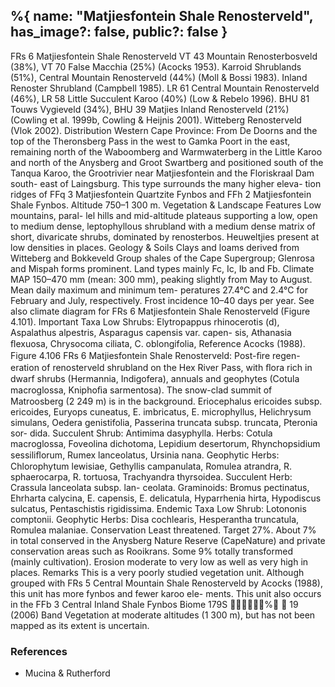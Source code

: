 %{
    name: "Matjiesfontein Shale Renosterveld",
    has_image?: false,
    public?: false
}
---

FRs 6 Matjiesfontein Shale Renosterveld
VT 43 Mountain Renosterbosveld (38%), VT 70 False Macchia (25%) (Acocks
1953). Karroid Shrublands (51%), Central Mountain Renosterveld (44%)
(Moll & Bossi 1983). Inland Renoster Shrubland (Campbell 1985). LR 61
Central Mountain Renosterveld (46%), LR 58 Little Succulent Karoo (40%)
(Low & Rebelo 1996). BHU 81 Touws Vygieveld (34%), BHU 39 Matjies
Inland Renosterveld (21%) (Cowling et al. 1999b, Cowling & Heijnis 2001).
Witteberg Renosterveld (Vlok 2002).
Distribution Western Cape Province: From De Doorns and the
top of the Theronsberg Pass in the west to Gamka Poort in the
east, remaining north of the Waboomberg and Warmwaterberg
in the Little Karoo and north of the Anysberg and Groot
Swartberg and positioned south of the Tanqua Karoo, the
Grootrivier near Matjiesfontein and the Floriskraal Dam south-
east of Laingsburg. This type surrounds the many higher eleva-
tion ridges of FFq 3 Matjiesfontein Quartzite Fynbos and FFh 2
Matjiesfontein Shale Fynbos. Altitude 750–1 300 m.
Vegetation & Landscape Features Low mountains, paral-
lel hills and mid-altitude plateaus supporting a low, open to
medium dense, leptophyllous shrubland with a medium dense
matrix of short, divaricate shrubs, dominated by renosterbos.
Heuweltjies present at low densities in places.
Geology & Soils Clays and loams derived from Witteberg and
Bokkeveld Group shales of the Cape Supergroup; Glenrosa and
Mispah forms prominent. Land types mainly Fc, Ic, Ib and Fb.
Climate MAP 150–470 mm (mean: 300 mm), peaking slightly
from May to August. Mean daily maximum and minimum tem-
peratures 27.4°C and 2.4°C for February and July, respectively.
Frost incidence 10–40 days per year. See also climate diagram
for FRs 6 Matjiesfontein Shale Renosterveld (Figure 4.101).
Important Taxa Low Shrubs: Elytropappus rhinocerotis
(d), Aspalathus alpestris, Asparagus capensis var. capen-
sis, Athanasia ﬂexuosa, Chrysocoma ciliata, C. oblongifolia,
Reference Acocks (1988).
Figure 4.106 FRs 6 Matjiesfontein Shale Renosterveld: Post-ﬁre regen-
eration of renosterveld shrubland on the Hex River Pass, with ﬂora
rich in dwarf shrubs (Hermannia, Indigofera), annuals and geophytes
(Cotula macroglossa, Kniphoﬁa sarmentosa). The snow-clad summit of
Matroosberg (2 249 m) is in the background.
Eriocephalus ericoides subsp. ericoides, Euryops cuneatus, E.
imbricatus, E. microphyllus, Helichrysum simulans, Oedera
genistifolia, Passerina truncata subsp. truncata, Pteronia sor-
dida. Succulent Shrub: Antimima dasyphylla. Herbs: Cotula
macroglossa, Foveolina dichotoma, Lepidium desertorum,
Rhynchopsidium sessiliﬂorum, Rumex lanceolatus, Ursinia nana.
Geophytic Herbs: Chlorophytum lewisiae, Gethyllis campanulata,
Romulea atrandra, R. sphaerocarpa, R. tortuosa, Trachyandra
thyrsoidea. Succulent Herb: Crassula lanceolata subsp. lan-
ceolata. Graminoids: Bromus pectinatus, Ehrharta calycina, E.
capensis, E. delicatula, Hyparrhenia hirta, Hypodiscus sulcatus,
Pentaschistis rigidissima.
Endemic Taxa Low Shrub: Lotononis comptonii. Geophytic
Herbs: Disa cochlearis, Hesperantha truncatula, Romulea
malaniae.
Conservation Least threatened. Target 27%. About 7% in
total conserved in the Anysberg Nature Reserve (CapeNature)
and private conservation areas such as Rooikrans. Some 9%
totally transformed (mainly cultivation). Erosion moderate to
very low as well as very high in places.
Remarks This is a very poorly studied vegetation unit. Although
grouped with FRs 5 Central Mountain Shale Renosterveld by
Acocks (1988), this unit has more fynbos and fewer karoo ele-
ments. This unit also occurs in the FFb 3 Central Inland Shale
Fynbos Biome
179S %
 19 (2006)
Band Vegetation at moderate altitudes (1 300 m), but has not
been mapped as its extent is uncertain.

### References

* Mucina & Rutherford